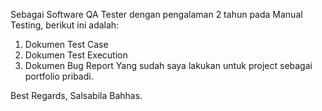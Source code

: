 Sebagai Software QA Tester dengan pengalaman 2 tahun pada Manual Testing, berikut ini adalah:
1. Dokumen Test Case
2. Dokumen Test Execution
3. Dokumen Bug Report
Yang sudah saya lakukan untuk project sebagai portfolio pribadi.

Best Regards,
Salsabila Bahhas.

